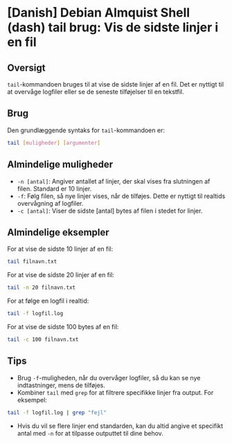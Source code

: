 # [Danish] Debian Almquist Shell (dash) tail brug: Vis de sidste linjer i en fil

## Oversigt
`tail`-kommandoen bruges til at vise de sidste linjer af en fil. Det er nyttigt til at overvåge logfiler eller se de seneste tilføjelser til en tekstfil.

## Brug
Den grundlæggende syntaks for `tail`-kommandoen er:

```bash
tail [muligheder] [argumenter]
```

## Almindelige muligheder
- `-n [antal]`: Angiver antallet af linjer, der skal vises fra slutningen af filen. Standard er 10 linjer.
- `-f`: Følg filen, så nye linjer vises, når de tilføjes. Dette er nyttigt til realtids overvågning af logfiler.
- `-c [antal]`: Viser de sidste [antal] bytes af filen i stedet for linjer.

## Almindelige eksempler
For at vise de sidste 10 linjer af en fil:

```bash
tail filnavn.txt
```

For at vise de sidste 20 linjer af en fil:

```bash
tail -n 20 filnavn.txt
```

For at følge en logfil i realtid:

```bash
tail -f logfil.log
```

For at vise de sidste 100 bytes af en fil:

```bash
tail -c 100 filnavn.txt
```

## Tips
- Brug `-f`-muligheden, når du overvåger logfiler, så du kan se nye indtastninger, mens de tilføjes.
- Kombiner `tail` med `grep` for at filtrere specifikke linjer fra output. For eksempel:

```bash
tail -f logfil.log | grep "fejl"
```

- Hvis du vil se flere linjer end standarden, kan du altid angive et specifikt antal med `-n` for at tilpasse outputtet til dine behov.